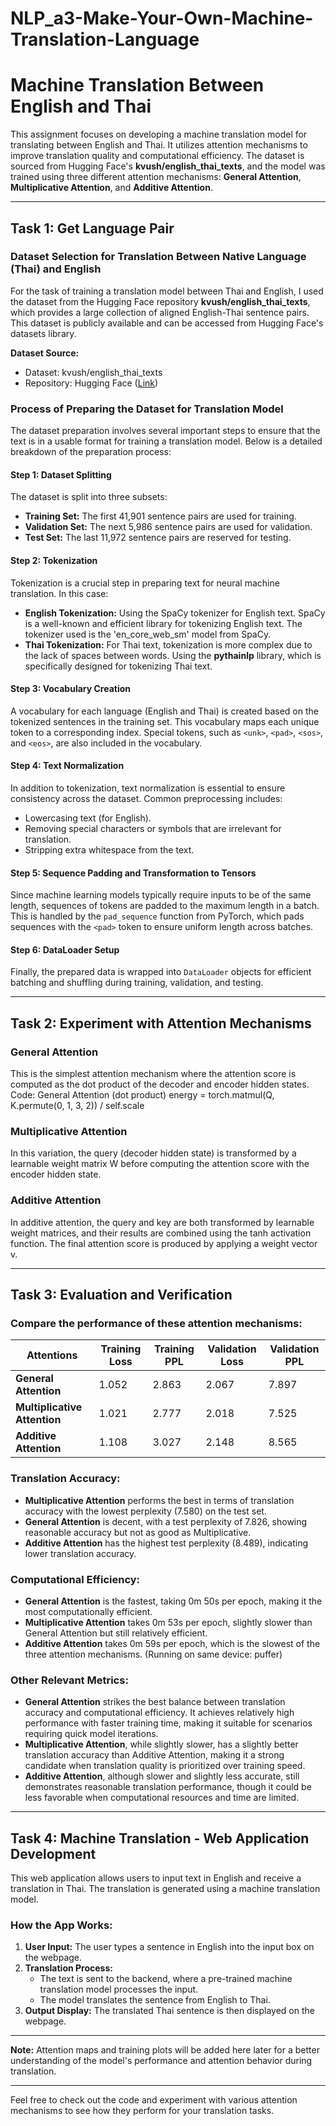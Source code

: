 # NLP_a3-Make-Your-Own-Machine-Translation-Language

# Machine Translation Between English and Thai

This assignment focuses on developing a machine translation model for translating between English and Thai. It utilizes attention mechanisms to improve translation quality and computational efficiency. The dataset is sourced from Hugging Face's **kvush/english_thai_texts**, and the model was trained using three different attention mechanisms: **General Attention**, **Multiplicative Attention**, and **Additive Attention**.

---

## Task 1: Get Language Pair

### Dataset Selection for Translation Between Native Language (Thai) and English

For the task of training a translation model between Thai and English, I used the dataset from the Hugging Face repository **kvush/english_thai_texts**, which provides a large collection of aligned English-Thai sentence pairs. This dataset is publicly available and can be accessed from Hugging Face's datasets library.

**Dataset Source:**
- Dataset: kvush/english_thai_texts
- Repository: Hugging Face ([Link](https://huggingface.co/datasets/kvush/english_thai_texts))

### Process of Preparing the Dataset for Translation Model

The dataset preparation involves several important steps to ensure that the text is in a usable format for training a translation model. Below is a detailed breakdown of the preparation process:

#### Step 1: Dataset Splitting
The dataset is split into three subsets:
- **Training Set:** The first 41,901 sentence pairs are used for training.
- **Validation Set:** The next 5,986 sentence pairs are used for validation.
- **Test Set:** The last 11,972 sentence pairs are reserved for testing.

#### Step 2: Tokenization
Tokenization is a crucial step in preparing text for neural machine translation. In this case:
- **English Tokenization:** Using the SpaCy tokenizer for English text. SpaCy is a well-known and efficient library for tokenizing English text. The tokenizer used is the 'en_core_web_sm' model from SpaCy.
- **Thai Tokenization:** For Thai text, tokenization is more complex due to the lack of spaces between words. Using the **pythainlp** library, which is specifically designed for tokenizing Thai text.

#### Step 3: Vocabulary Creation
A vocabulary for each language (English and Thai) is created based on the tokenized sentences in the training set. This vocabulary maps each unique token to a corresponding index. Special tokens, such as `<unk>`, `<pad>`, `<sos>`, and `<eos>`, are also included in the vocabulary.

#### Step 4: Text Normalization
In addition to tokenization, text normalization is essential to ensure consistency across the dataset. Common preprocessing includes:
- Lowercasing text (for English).
- Removing special characters or symbols that are irrelevant for translation.
- Stripping extra whitespace from the text.

#### Step 5: Sequence Padding and Transformation to Tensors
Since machine learning models typically require inputs to be of the same length, sequences of tokens are padded to the maximum length in a batch. This is handled by the `pad_sequence` function from PyTorch, which pads sequences with the `<pad>` token to ensure uniform length across batches.

#### Step 6: DataLoader Setup
Finally, the prepared data is wrapped into `DataLoader` objects for efficient batching and shuffling during training, validation, and testing.

---

## Task 2: Experiment with Attention Mechanisms

### General Attention
This is the simplest attention mechanism where the attention score is computed as the dot product of the decoder and encoder hidden states.
    Code:
            General Attention (dot product)
            energy = torch.matmul(Q, K.permute(0, 1, 3, 2)) / self.scale



### Multiplicative Attention
In this variation, the query (decoder hidden state) is transformed by a learnable weight matrix W before computing the attention score with the encoder hidden state.

### Additive Attention
In additive attention, the query and key are both transformed by learnable weight matrices, and their results are combined using the tanh activation function. The final attention score is produced by applying a weight vector v.

---

## Task 3: Evaluation and Verification

### Compare the performance of these attention mechanisms:

| Attentions            | Training Loss | Training PPL | Validation Loss | Validation PPL |
|-----------------------|---------------|--------------|-----------------|----------------|
| **General Attention**  | 1.052         | 2.863        | 2.067           | 7.897          |
| **Multiplicative Attention** | 1.021         | 2.777        | 2.018           | 7.525          |
| **Additive Attention** | 1.108         | 3.027        | 2.148           | 8.565          |

### Translation Accuracy:
- **Multiplicative Attention** performs the best in terms of translation accuracy with the lowest perplexity (7.580) on the test set.
- **General Attention** is decent, with a test perplexity of 7.826, showing reasonable accuracy but not as good as Multiplicative.
- **Additive Attention** has the highest test perplexity (8.489), indicating lower translation accuracy.

### Computational Efficiency:
- **General Attention** is the fastest, taking 0m 50s per epoch, making it the most computationally efficient.
- **Multiplicative Attention** takes 0m 53s per epoch, slightly slower than General Attention but still relatively efficient.
- **Additive Attention** takes 0m 59s per epoch, which is the slowest of the three attention mechanisms. (Running on same device: puffer)

### Other Relevant Metrics:
- **General Attention** strikes the best balance between translation accuracy and computational efficiency. It achieves relatively high performance with faster training time, making it suitable for scenarios requiring quick model iterations.
- **Multiplicative Attention**, while slightly slower, has a slightly better translation accuracy than Additive Attention, making it a strong candidate when translation quality is prioritized over training speed.
- **Additive Attention**, although slower and slightly less accurate, still demonstrates reasonable translation performance, though it could be less favorable when computational resources and time are limited.

---

## Task 4: Machine Translation - Web Application Development

This web application allows users to input text in English and receive a translation in Thai. The translation is generated using a machine translation model.

### How the App Works:
1. **User Input:** The user types a sentence in English into the input box on the webpage.
2. **Translation Process:**
   - The text is sent to the backend, where a pre-trained machine translation model processes the input.
   - The model translates the sentence from English to Thai.
3. **Output Display:** The translated Thai sentence is then displayed on the webpage.

---

**Note:** Attention maps and training plots will be added here later for a better understanding of the model's performance and attention behavior during translation.

---

Feel free to check out the code and experiment with various attention mechanisms to see how they perform for your translation tasks.

